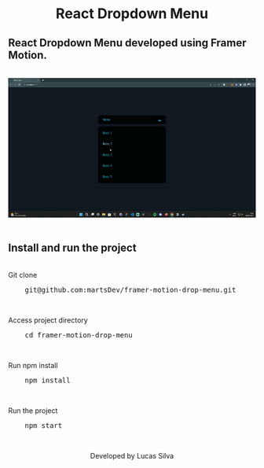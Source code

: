 <h1 align="center">React Dropdown Menu</h1>

## React Dropdown Menu developed using Framer Motion.
<br/>

<img src="src/assets/menugif.gif" alt="gif" />

<br/>
<br/>

## Install and run the project
<br />
Git clone
<pre>
    git@github.com:martsDev/framer-motion-drop-menu.git
</pre>

<br />

Access project directory
<pre>
    cd framer-motion-drop-menu
</pre>

<br />

Run npm install
<pre>
    npm install
</pre>

<br />

Run the project
<pre>
    npm start
</pre>

<br />

<p align="center">Developed by Lucas Silva</p>